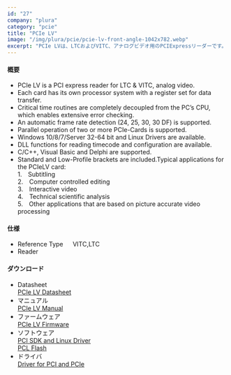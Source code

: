 ```yaml
---
id: "27"
company: "plura"
category: "pcie"
title: "PCIe LV"
image: "/img/plura/pcie/pcie-lv-front-angle-1042x782.webp"
excerpt: "PCIe LVは、LTCおよびVITC、アナログビデオ用のPCIExpressリーダーです。"
---
```

#### 概要
* PCIe LV is a PCI express reader for LTC & VITC, analog video.
* Each card has its own processor system with a register set for data transfer.
* Critical time routines are completely decoupled from the PC’s CPU, which enables extensive error checking.
* An automatic frame rate detection (24, 25, 30, 30 DF) is supported.
* Parallel operation of two or more PCIe-Cards is supported.
* Windows 10/8/7/Server 32-64 bit and Linux Drivers are available.
* DLL functions for reading timecode and configuration are available.
* C/C++, Visual Basic and Delphi are supported.
* Standard and Low-Profile brackets are included.Typical applications for the PCIeLV card:  
    1.&emsp;Subtitling  
    2.&emsp;Computer controlled editing  
    3.&emsp;Interactive video  
    4.&emsp;Technical scientific analysis  
    5.&emsp;Other applications that are based on picture accurate video processing  

#### 仕様 
* Reference Type &emsp;  VITC,LTC
* Reader

#### ダウンロード
* Datasheet  
    [PCIe LV Datasheet](https://plurainc.com/files/downloads/timing-solutions/datasheet/dePCLPCIEleaflet.pdf)  
* マニュアル  
    [PCIe LV Manual](https://plurainc.com/files/downloads/timing-solutions/manual/ePCLPCImanual.pdf)  
* ファームウェア  
    [PCIe LV Firmware](https://plurainc.com/files/downloads/timing-solutions/firmware/pcl-pcie_lv.zip)  
* ソフトウェア  
    [PCI SDK and Linux Driver](https://plurainc.com/files/downloads/timing-solutions/software/avpcisdk.zip)  
    [PCL Flash](https://plurainc.com/files/downloads/timing-solutions/software/pclflash.zip)  
* ドライバ  
    [Driver for PCI and PCIe](https://plurainc.com/files/downloads/timing-solutions/software/avpci.zip)
